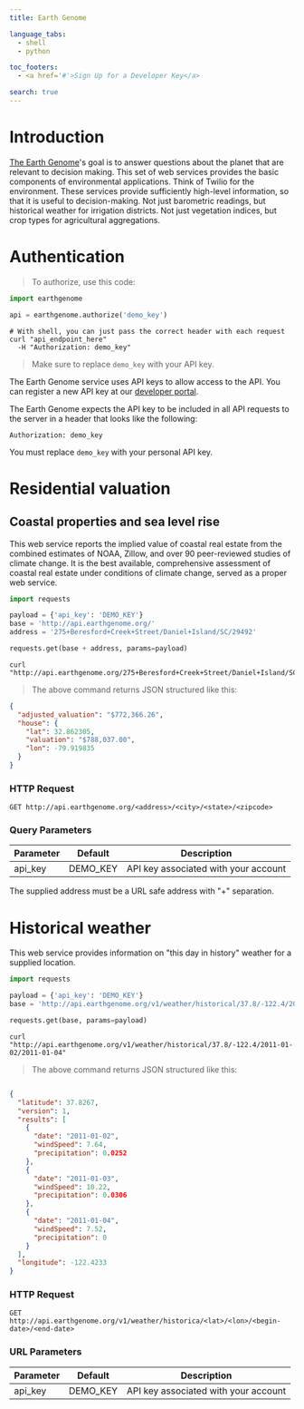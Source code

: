 ```yaml
---
title: Earth Genome

language_tabs:
  - shell
  - python

toc_footers:
  - <a href='#'>Sign Up for a Developer Key</a>

search: true
---
```


# Introduction

[The Earth Genome](http://earthgenome.org)'s goal is to answer questions about the planet that are relevant to decision making.  This set of web services provides the basic components of environmental applications.  Think of Twilio for the environment.  These services provide sufficiently high-level information, so that it is useful to decision-making.  Not just barometric readings, but historical weather for irrigation districts.  Not just vegetation indices, but crop types for agricultural aggregations.  

# Authentication

> To authorize, use this code:


```python
import earthgenome

api = earthgenome.authorize('demo_key')
```

```shell
# With shell, you can just pass the correct header with each request
curl "api_endpoint_here"
  -H "Authorization: demo_key"
```

> Make sure to replace `demo_key` with your API key.

The Earth Genome service uses API keys to allow access to the API. You can register a new API key at our [developer portal](http://example.com/developers).

The Earth Genome expects the API key to be included in all API requests to the server in a header that looks like the following:

`Authorization: demo_key`

<aside class="notice">
You must replace <code>demo_key</code> with your personal API key.
</aside>

# Residential valuation

## Coastal properties and sea level rise

This web service reports the implied value of coastal real estate from the combined estimates of NOAA, Zillow, and over 90 peer-reviewed studies of climate change.  It is the best available, comprehensive assessment of coastal real estate under conditions of climate change, served as a proper web service.  

```python
import requests

payload = {'api_key': 'DEMO_KEY'}
base = 'http://api.earthgenome.org/'
address = '275+Beresford+Creek+Street/Daniel+Island/SC/29492'

requests.get(base + address, params=payload)

```

```shell
curl "http://api.earthgenome.org/275+Beresford+Creek+Street/Daniel+Island/SC/29492"
```

> The above command returns JSON structured like this:

```json
{
  "adjusted_valuation": "$772,366.26", 
  "house": {
    "lat": 32.862305, 
    "valuation": "$788,037.00", 
    "lon": -79.919835
  }
}

```

### HTTP Request

`GET http://api.earthgenome.org/<address>/<city>/<state>/<zipcode>`

### Query Parameters

Parameter | Default | Description
--------- | ------- | -----------
api_key | DEMO_KEY | API key associated with your account

<aside class="warning">
The supplied address must be a URL safe address with "+" separation.
</aside>

# Historical weather

This web service provides information on "this day in history" weather for a supplied location.

```python
import requests

payload = {'api_key': 'DEMO_KEY'}
base = 'http://api.earthgenome.org/v1/weather/historical/37.8/-122.4/2011-01-02/2011-01-04'

requests.get(base, params=payload)
```

```shell
curl "http://api.earthgenome.org/v1/weather/historical/37.8/-122.4/2011-01-02/2011-01-04"
```

> The above command returns JSON structured like this:

```json

{
  "latitude": 37.8267,
  "version": 1,
  "results": [
    {
      "date": "2011-01-02",
      "windSpeed": 7.64,
      "precipitation": 0.0252
    },
    {
      "date": "2011-01-03",
      "windSpeed": 10.22,
      "precipitation": 0.0306
    },
    {
      "date": "2011-01-04",
      "windSpeed": 7.52,
      "precipitation": 0
    }
  ],
  "longitude": -122.4233
}
```

### HTTP Request

`GET http://api.earthgenome.org/v1/weather/historica/<lat>/<lon>/<begin-date>/<end-date>`

### URL Parameters

Parameter | Default | Description
--------- | ------- | -----------
api_key | DEMO_KEY | API key associated with your account

